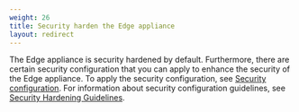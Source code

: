 ```yaml
---
weight: 26
title: Security harden the Edge appliance
layout: redirect
---
```


The Edge appliance is security hardened by default.
Furthermore, there are certain security configuration that you can apply to enhance the security of the Edge appliance. To apply the security configuration, see [Security configuration](/edge/configuration/#configuring-security). 
For information about security configuration guidelines, see [Security Hardening Guidelines](/files/edge/10-13-0_Security_Hardening_Guidelines_guide.pdf).
